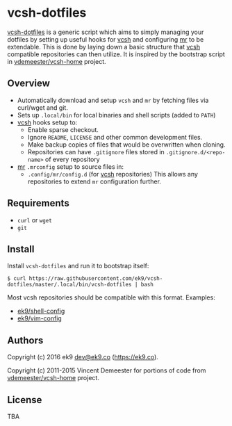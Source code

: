 vcsh-dotfiles
=============

[vcsh-dotfiles][0] is a generic script which aims to simply managing your
dotfiles by setting up useful hooks for [vcsh][1] and configuring [mr][2] to be
extendable. This is done by laying down a basic structure that [vcsh][1]
compatible repositories can then utilize. It is inspired by the bootstrap
script in [vdemeester/vcsh-home][3] project.

## Overview

- Automatically download and setup `vcsh` and `mr` by fetching files via
  curl/wget and git.
- Sets up `.local/bin` for local binaries and shell scripts (added to `PATH`)
- [vcsh][1] hooks setup to:
    - Enable sparse checkout.
    - Ignore `README`, `LICENSE` and other common development files.
    - Make backup copies of files that would be overwritten when cloning.
    - Repositories can have `.gitignore` files stored
      in `.gitignore.d/<repo-name>` of every repository
- [mr][2] `.mrconfig` setup to source files in:
    - `.config/mr/config.d` (for [vcsh][1] repositories)
  This allows any repositories to extend `mr` configuration further.

## Requirements

- `curl` or `wget`
- `git`

## Install

Install `vcsh-dotfiles` and run it to bootstrap itself:

    $ curl https://raw.githubusercontent.com/ek9/vcsh-dotfiles/master/.local/bin/vcsh-dotfiles | bash

Most vcsh repositories should be compatible with this format. Examples:

- [ek9/shell-config][10]
- [ek9/vim-config][11]

## Authors

Copyright (c) 2016 ek9 <dev@ek9.co> (https://ek9.co).

Copyright (c) 2011-2015 Vincent Demeester for portions of code from
[vdemeester/vcsh-home][3] project.

## License

TBA

[0]: https://github.com/ek9/vcsh-dotfiles
[1]: https://github.com/RichiH/vcsh
[2]: https://github.com/joeyh/myrepos
[3]: https://github.com/vdemeester/vcsh-home
[10]: https://github.com/ek9/shell-config
[11]: https://github.com/ek9/vim-config
